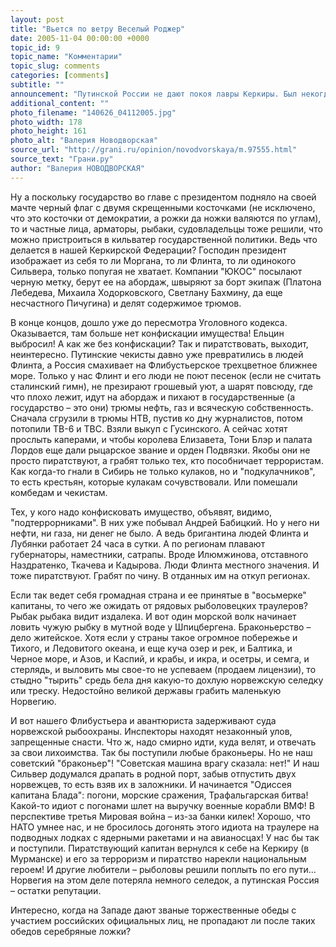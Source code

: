 ```yaml
---
layout: post
title: "Вьется по ветру Веселый Роджер"
date: 2005-11-04 00:00:00 +0000
topic_id: 9
topic_name: "Комментарии"
topic_slug: comments
categories: [comments]
subtitle: ""
announcement: "Путинской России не дают покоя лавры Керкиры. Был некогда такой город на одноименном острове, столица пиратского государства, где вместо конституции бытовали будущие большевистские лозунги: \"Грабь награбленное\" и \"Собственность – это кража\", не считая слогана: \"Пиастры! Пиастры!\""
additional_content: ""
photo_filename: "140626_04112005.jpg"
photo_width: 178
photo_height: 161
photo_alt: "Валерия Новодворская"
source_url: "http://grani.ru/opinion/novodvorskaya/m.97555.html"
source_text: "Грани.ру"
author: "Валерия НОВОДВОРСКАЯ"
---
```

Ну а поскольку государство во главе с президентом подняло на своей мачте черный флаг с двумя скрещенными косточками (не исключено, что это косточки от демократии, а рожки да ножки валяются по углам), то и частные лица, арматоры, рыбаки, судовладельцы тоже решили, что можно пристроиться в кильватер государственной политики. Ведь что делается в нашей Керкирской Федерации? Господин президент изображает из себя то ли Моргана, то ли Флинта, то ли одинокого Сильвера, только попугая не хватает. Компании "ЮКОС" посылают черную метку, берут ее на абордаж, швыряют за борт экипаж (Платона Лебедева, Михаила Ходорковского, Светлану Бахмину, да еще несчастного Пичугина) и делят содержимое трюмов.

В конце концов, дошло уже до пересмотра Уголовного кодекса. Оказывается, там больше нет конфискации имущества! Ельцин выбросил! А как же без конфискации? Так и пиратствовать, выходит, неинтересно. Путинские чекисты давно уже превратились в людей Флинта, а Россия смахивает на Флибустьерское трехцветное ближнее море. Только у нас Флинт и его люди не поют песенок (если не считать сталинский гимн), не презирают грошевый уют, а шарят повсюду, где что плохо лежит, идут на абордаж и пихают в государственные (а государство – это они) трюмы нефть, газ и всяческую собственность. Сначала сгрузили в трюмы НТВ, пустив ко дну журналистов, потом потопили ТВ-6 и ТВС. Взяли выкуп с Гусинского. А сейчас хотят прослыть каперами, и чтобы королева Елизавета, Тони Блэр и палата Лордов еще дали рыцарское звание и орден Подвязки. Якобы они не просто пиратствуют, а грабят только тех, кто пособничает террористам. Как когда-то гнали в Сибирь не только кулаков, но и "подкулачников", то есть крестьян, которые кулакам сочувствовали. Или помешали комбедам и чекистам.

Тех, у кого надо конфисковать имущество, объявят, видимо, "подтеррорниками". В них уже побывал Андрей Бабицкий. Но у него ни нефти, ни газа, ни денег не было. А ведь бригантина людей Флинта и Лубянки работает 24 часа в сутки. А по регионам плавают губернаторы, наместники, сатрапы. Вроде Илюмжинова, отставного Наздратенко, Ткачева и Кадырова. Люди Флинта местного значения. И тоже пиратствуют. Грабят по чину. В отданных им на откуп регионах.

Если так ведет себя громадная страна и ее принятые в "восьмерке" капитаны, то чего же ожидать от рядовых рыболовецких траулеров? Рыбак рыбака видит издалека. И вот один морской волк начинает ловить чужую рыбку в мутной воде у Шпицбергена. Браконьерство – дело житейское. Хотя если у страны такое огромное побережье и Тихого, и Ледовитого океана, и еще куча озер и рек, и Балтика, и Черное море, и Азов, и Каспий, и крабы, и икра, и осетры, и семга, и стерлядь, и выловить мы свое-то не успеваем (продаем лицензии), то стыдно "тырить" средь бела дня какую-то дохлую норвежскую селедку или треску. Недостойно великой державы грабить маленькую Норвегию.

И вот нашего Флибустьера и авантюриста задерживают суда норвежской рыбоохраны. Инспекторы находят незаконный улов, запрещенные снасти. Что ж, надо смирно идти, куда велят, и отвечать за свои лихоимства. Так бы поступили любые браконьеры. Но не наш советский "браконьер"! "Советская машина врагу сказала: нет!" И наш Сильвер додумался драпать в родной порт, забыв отпустить двух норвежцев, то есть взяв их в заложники. И начинается "Одиссея капитана Блада": погони, морские сражения, Трафальгарская битва! Какой-то идиот с погонами шлет на выручку военные корабли ВМФ! В перспективе третья Мировая война – из-за банки килек! Хорошо, что НАТО умнее нас, и не бросилось догонять этого идиота на траулере на подводных лодках с ядерными ракетами и на авианосцах! У нас бы так и поступили. Пиратствующий капитан вернулся к себе на Керкиру (в Мурманске) и его за терроризм и пиратство нарекли национальным героем! И другие любители – рыболовы решили поплыть по его пути... Норвегия на этом деле потеряла немного селедок, а путинская Россия – остатки репутации.

Интересно, когда на Западе дают званые торжественные обеды с участием российских официальных лиц, не пропадают ли после таких обедов серебряные ложки?
